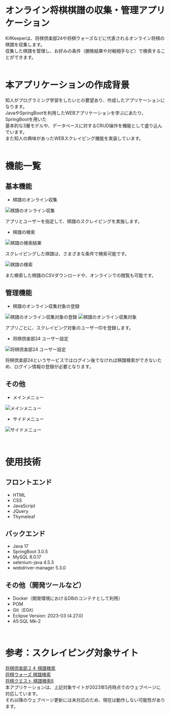 # オンライン将棋棋譜の収集・管理アプリケーション
KifKeeperは、将棋倶楽部24や将棋ウォーズなどに代表されるオンライン将棋の棋譜を収集します。<br>
収集した棋譜を管理し、お好みの条件（勝敗結果や対戦相手など）で検索することができます。<br><br>

# 本アプリケーションの作成背景
知人がプログラミング学習をしたいとの要望あり、作成したアプリケーションになります。<br>
JavaやSpringBootを利用したWEBアプリケーションを学ぶにあたり、SpringBootを用いた<br>
基本的な3層モデルや、データベースに対するCRUD操作を機能として盛り込んでいます。<br>
また知人の興味があったWEBスクレイピング機能を実装しています。<br><br>

# 機能一覧

## 基本機能
- 棋譜のオンライン収集

![棋譜のオンライン収集](images/main1.png)

アプリとユーザーを指定して、棋譜のスクレイピングを実施します。

- 棋譜の検索

![棋譜の検索結果](images/main3.png)

スクレイピングした棋譜は、さまざまな条件で検索可能です。

![棋譜の検索](images/main2.png)

また検索した棋譜のCSVダウンロードや、オンラインでの閲覧も可能です。

## 管理機能
- 棋譜のオンライン収集対象の登録

![棋譜のオンライン収集対象の登録](images/mng_image1.png)
![棋譜のオンライン収集対象](images/mng_image2.png)

アプリごとに、スクレイピング対象のユーザーIDを登録します。

- 将棋倶楽部24 ユーザー設定

![将棋倶楽部24 ユーザー設定](images/mng_image3.png)

将棋倶楽部24というサービスではログイン後でなければ棋譜検索ができないため、ログイン情報の登録が必要となります。

## その他
- メインメニュー

![メインメニュー](images/other1.png)

- サイドメニュー

![サイドメニュー](images/other2.png)

<br>

# 使用技術

## フロントエンド
- HTML
- CSS
- JavaScript
- JQuery
- Thymeleaf

## バックエンド
- Java 17
- SpringBoot 3.0.5
- MySQL 8.0.17
- selenium-java 4.5.3
- webdriver-manager 5.3.0

## その他（開発ツールなど）
- Docker（開発環境におけるDBのコンテナとして利用）
- POM
- Git（EGit）
- Eclipse Version: 2023-03 (4.27.0)
- A5:SQL Mk-2

<br>

# 参考：スクレイピング対象サイト
[将棋倶楽部２４ 棋譜検索](https://www.shogidojo.net/shogi24kifu/) <br>
[将棋ウォーズ 棋譜検索](https://www.shogi-extend.com/swars/search/) <br>
[将棋クエスト 棋譜検索β](https://c-loft.com/shogi/quest/) <br>
本アプリケーションは、上記対象サイトが2023年5月時点でのウェブページに対応しています。<br>
それ以降のウェブページ更新には未対応のため、現在は動作しない可能性があります。<br>
